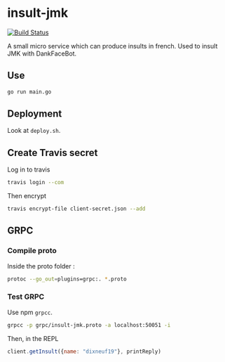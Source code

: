 # insult-jmk

[![Build Status](https://travis-ci.org/dixneuf19/insult-jmk.svg?branch=master)](https://travis-ci.org/dixneuf19/insult-jmk)

A small micro service which can produce insults in french. Used to insult JMK with DankFaceBot.

## Use

```bash
go run main.go
```

## Deployment

Look at `deploy.sh`.


## Create Travis secret

Log in to travis

```bash
travis login --com
```

Then encrypt

```bash
travis encrypt-file client-secret.json --add
```

## GRPC

### Compile proto

Inside the proto folder :

```bash
protoc --go_out=plugins=grpc:. *.proto
```

### Test GRPC

Use npm `grpcc`.

```bash
grpcc -p grpc/insult-jmk.proto -a localhost:50051 -i
```

Then, in the REPL

```javascript
client.getInsult({name: "dixneuf19"}, printReply)
```